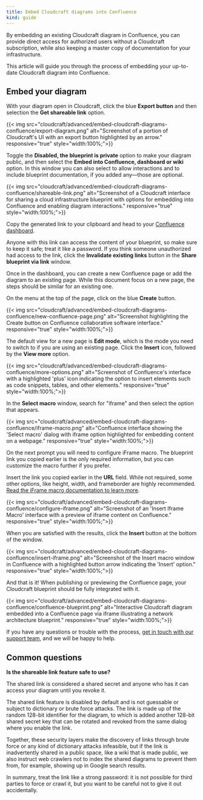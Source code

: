```yaml
---
title: Embed Cloudcraft diagrams into Confluence
kind: guide
---
```


By embedding an existing Cloudcraft diagram in Confluence, you can provide direct access for authorized users without a Cloudcraft subscription, while also keeping a master copy of documentation for your infrastructure.

This article will guide you through the process of embedding your up-to-date Cloudcraft diagram into Confluence.

## Embed your diagram

With your diagram open in Cloudcraft, click the blue **Export button** and then selection the **Get shareable link** option.

{{< img src="cloudcraft/advanced/embed-cloudcraft-diagrams-confluence/export-diagram.png" alt="Screenshot of a portion of Cloudcraft's UI with an export button highlighted by an arrow." responsive="true" style="width:100%;">}}

Toggle the **Disabled, the blueprint is private** option to make your diagram public, and then select the **Embed into Confluence, dashboard or wiki** option. In this window you can also select to allow interactions and to include blueprint documentation, if you added any—those are optional.

{{< img src="cloudcraft/advanced/embed-cloudcraft-diagrams-confluence/shareable-link.png" alt="Screenshot of a Cloudcraft interface for sharing a cloud infrastructure blueprint with options for embedding into Confluence and enabling diagram interactions." responsive="true" style="width:100%;">}}

Copy the generated link to your clipboard and head to your [Confluence dashboard](https://www.atlassian.com/software/confluence).

<section class="alert alert-danger">
  <p>Anyone with this link can access the content of your blueprint, so make sure to keep it safe; treat it like a password. If you think someone unauthorized had access to the link, click the <strong>Invalidate existing links</strong> button in the <strong>Share blueprint via link</strong> window.</p>
</section>

Once in the dashboard, you can create a new Confluence page or add the diagram to an existing page. While this document focus on a new page, the steps should be similar for an existing one.

On the menu at the top of the page, click on the blue **Create** button.

{{< img src="cloudcraft/advanced/embed-cloudcraft-diagrams-confluence/new-confluence-page.png" alt="Screenshot highlighting the Create button on Confluence collaborative software interface." responsive="true" style="width:100%;">}}

The default view for a new page is **Edit mode**, which is the mode you need to switch to if you are using an existing page. Click the **Insert** icon, followed by the **View more** option.

{{< img src="cloudcraft/advanced/embed-cloudcraft-diagrams-confluence/more-options.png" alt="Screenshot of Confluence's interface with a highlighted 'plus' icon indicating the option to insert elements such as code snippets, tables, and other elements." responsive="true" style="width:100%;">}}

In the **Select macro** window, search for "iframe" and then select the option that appears.

{{< img src="cloudcraft/advanced/embed-cloudcraft-diagrams-confluence/iframe-macro.png" alt="Confluence interface showing the 'Select macro' dialog with iframe option highlighted for embedding content on a webpage." responsive="true" style="width:100%;">}}

On the next prompt you will need to configure iFrame macro. The blueprint link you copied earlier is the only required information, but you can customize the macro further if you prefer.

Insert the link you copied earlier in the **URL** field. While not required, some other options, like height, width, and frameborder are highly recommended. [Read the iFrame macro documentation to learn more](https://support.atlassian.com/confluence-cloud/docs/insert-the-iframe-macro/).

{{< img src="cloudcraft/advanced/embed-cloudcraft-diagrams-confluence/configure-iframe.png" alt="Screenshot of an 'Insert Iframe Macro' interface with a preview of iframe content on Confluence." responsive="true" style="width:100%;">}}

When you are satisfied with the results, click the **Insert** button at the bottom of the window.

{{< img src="cloudcraft/advanced/embed-cloudcraft-diagrams-confluence/insert-iframe.png" alt="Screenshot of the Insert macro window in Confluence with a highlighted button arrow indicating the 'Insert' option." responsive="true" style="width:100%;">}}

And that is it! When publishing or previewing the Confluence page, your Cloudcraft blueprint should be fully integrated with it.

{{< img src="cloudcraft/advanced/embed-cloudcraft-diagrams-confluence/confluence-blueprint.png" alt="Interactive Cloudcraft diagram embedded into a Confluence page via iframe illustrating a network architecture blueprint." responsive="true" style="width:100%;">}}

If you have any questions or trouble with the process, [get in touch with our support team](mailto:support@cloudcraft.co), and we will be happy to help.

## Common questions

**Is the shareable link feature safe to use?**

The shared link is considered a shared secret and anyone who has it can access your diagram until you revoke it.

The shared link feature is disabled by default and is not guessable or subject to dictionary or brute force attacks. The link is made up of the random 128-bit identifier for the diagram, to which is added another 128-bit shared secret key that can be rotated and revoked from the same dialog where you enable the link.

Together, these security layers make the discovery of links through brute force or any kind of dictionary attacks infeasible, but if the link is inadvertently shared in a public space, like a wiki that is made public, we also instruct web crawlers not to index the shared diagrams to prevent them from, for example, showing up in Google search results.

In summary, treat the link like a strong password: it is not possible for third parties to force or crawl it, but you want to be careful not to give it out accidentally.
